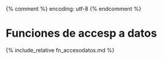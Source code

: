 {% comment %} encoding: utf-8 {% endcomment %}

# Funciones de accesp a datos

{% include_relative fn_accesodatos.md %}

